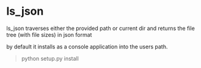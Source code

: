# ls_json
ls_json traverses either the provided path or current dir and returns the file tree (with file sizes) in json format

by default it installs as a console application into the users path.

> python setup.py install